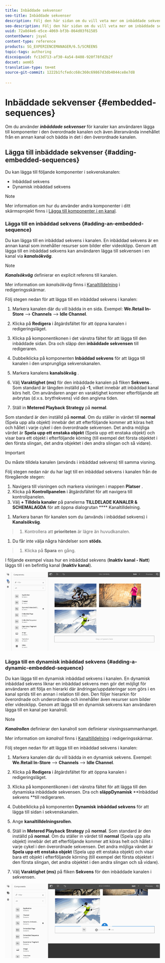 ```yaml
---
title: Inbäddade sekvenser
seo-title: Inbäddade sekvenser
description: Följ den här sidan om du vill veta mer om inbäddade sekvenser för kanaler som gör att användaren kan lägga till komponenter i den överordnade kanalen och även återanvända innehållet från en annan kanal och bädda in det i den överordnade kanalen.
seo-description: Följ den här sidan om du vill veta mer om inbäddade sekvenser för kanaler som gör att användaren kan lägga till komponenter i den överordnade kanalen och även återanvända innehållet från en annan kanal och bädda in det i den överordnade kanalen.
uuid: 72a8d4e6-e5ce-4069-bf3b-864d03f61585
contentOwner: jsyal
content-type: reference
products: SG_EXPERIENCEMANAGER/6.5/SCREENS
topic-tags: authoring
discoiquuid: fc13d713-af30-4a54-8408-920f78fd2b2f
docset: aem65
translation-type: tm+mt
source-git-commit: 1222b1fcfedcc68c360c69867d3db4044ce8e7d8

---
```



# Inbäddade sekvenser {#embedded-sequences}

Om du använder ***inbäddade sekvenser*** för kanaler kan användaren lägga till komponenter i den överordnade kanalen och även återanvända innehållet från en annan kanal och bädda in det i den överordnade kanalen.

## Lägga till inbäddade sekvenser {#adding-embedded-sequences}

Du kan lägga till följande komponenter i sekvenskanalen:

* Inbäddad sekvens
* Dynamisk inbäddad sekvens

>[!NOTE]
>
>Mer information om hur du använder andra komponenter i ditt skärmsprojekt finns i [Lägga till komponenter i en kanal](adding-components-to-a-channel.md).

### Lägga till en inbäddad sekvens {#adding-an-embedded-sequence}

Du kan lägga till en inbäddad sekvens i kanalen. En inbäddad sekvens är en annan kanal som innehåller resurser som bilder eller videoklipp. Genom att lägga till en inbäddad sekvens kan användaren lägga till sekvensen i en kanal via ***kanalsökväg***.

>[!NOTE]
>
>***Kanalsökväg*** definierar en explicit referens till kanalen.
>
>Mer information om *kanalsökväg* finns i [Kanaltilldelning](channel-assignment.md) i redigeringsskärmar.

Följ stegen nedan för att lägga till en inbäddad sekvens i kanalen:

1. Markera kanalen där du vill bädda in en sida. Exempel: **We.Retail In-Store** —> **Channels** —> **Idle Channel**.

1. Klicka på **Redigera** i åtgärdsfältet för att öppna kanalen i redigeringsläget.
1. Klicka på komponentikonen i det vänstra fältet för att lägga till den inbäddade sidan. Dra och släpp den **inbäddade sekvensen** till redigeraren.
1. Dubbelklicka på komponenten **Inbäddad sekvens** för att lägga till kanalen i den ursprungliga sekvenskanalen.
1. Markera kanalens **kanalsökväg** .
1. Välj **Varaktighet (ms)** för den inbäddade kanalen på fliken **Sekvens** . Som standard är längden inställd på **-1**, vilket innebär att inbäddad kanal körs helt. Om användaren anger en varaktighet kommer efterföljande att avbrytas (d.v.s. brytfrekvens) vid den angivna tiden.

1. Ställ in **Metered Playback Strategy** på **normal**.

Som standard är den inställd på **normal**. Om du ställer in värdet till **normal** (Spela upp alla objekt) innebär det att efterföljande kommer att köras helt och hållet i varje cykel i den överordnade sekvensen. Det andra möjliga värdet är **Spela upp ett enstaka objekt** (Spela upp ett enstaka objekt) och visar bara ett objekt i efterföljande körning (till exempel det första objektet i den första slingan, det andra objektet i den andra slingan och så vidare).

>[!IMPORTANT]
>Du måste tilldela kanalen (används i inbäddad sekvens) till samma visning.
>
>Följ stegen nedan när du har lagt till en inbäddad sekvens i kanalen från de föregående stegen:
>
>1. Navigera till visningen och markera visningen i mappen **Platser** .
>1. Klicka på **Kontrollpanelen** i åtgärdsfältet för att navigera till kontrollpanelen.
>1. Välj **+ Tilldela kanaler** på panelerna **TILLDELADE KANALER &amp; SCHEMALAGDA** för att öppna dialogrutan **** Kanaltilldelning.
   >
   >
1. Markera banan för kanalen som du (används i inbäddad sekvens) i **Kanalsökväg**.
>1. Kontrollera att **prioriteten** är lägre än huvudkanalen.
   >
   >
1. Du får inte välja några händelser som **stöds**.
>1. Klicka på **Spara** en gång.
>



I följande exempel visas hur en inbäddad sekvens (**Inaktiv kanal - Natt**) läggs till i en befintlig kanal (**Inaktiv kanal**).

![new2](assets/new2.gif)

### Lägga till en dynamisk inbäddad sekvens {#adding-a-dynamic-embedded-sequence}

Du kan lägga till en dynamisk inbäddad sekvens i kanalen. En dynamisk inbäddad sekvens liknar en inbäddad sekvens men gör det möjligt för användaren att följa en hierarki där ändringar/uppdateringar som görs i en kanal sprids till en annan i relation till den. Den följer hierarkin för överordnade och underordnade och innehåller även resurser som bilder eller videoklipp. Genom att lägga till en dynamisk sekvens kan användaren lägga till en kanal per kanalroll.

>[!NOTE]
>
>***Kanalrollen*** definierar den kanalroll som definierar visningssammanhanget.
>
>Mer information om *kanalroll* finns i [Kanaltilldelning](channel-assignment.md) i redigeringsskärmar.

Följ stegen nedan för att lägga till en inbäddad sekvens i kanalen:

1. Markera kanalen där du vill bädda in en dynamisk sekvens. Exempel: **We.Retail In-Store** —> **Channels** —> **Idle Channel**.

1. Klicka på **Redigera** i åtgärdsfältet för att öppna kanalen i redigeringsläget.
1. Klicka på komponentikonen i det vänstra fältet för att lägga till den dynamiska inbäddade sekvensen. Dra och **släppDynamisk** **Inbäddad sekvens **till redigeraren.

1. Dubbelklicka på komponenten **Dynamisk** **inbäddad sekvens** för att lägga till sidan i sekvenskanalen.

1. Ange **kanaltilldelningsrollen**.
1. Ställ in **Metered Playback Strategy** på **normal**. Som standard är den inställd på **normal**. Om du ställer in värdet till **normal** (Spela upp alla objekt) innebär det att efterföljande kommer att köras helt och hållet i varje cykel i den överordnade sekvensen. Det andra möjliga värdet är **Spela upp ett enstaka objekt** (Spela upp ett enstaka objekt) och visar bara ett objekt i efterföljande körning (till exempel det första objektet i den första slingan, det andra objektet i den andra slingan och så vidare).

1. Välj **Varaktighet (ms)** på fliken **Sekvens** för den inbäddade kanalen i sekvensen.

![senaste](assets/latest.gif)

